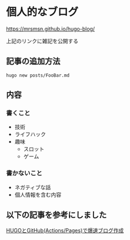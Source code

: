 # 個人的なブログ
https://mrsmsn.github.io/hugo-blog/

上記のリンクに雑記を公開する

## 記事の追加方法

```
hugo new posts/FooBar.md
```

## 内容
### 書くこと
- 技術
- ライフハック
- 趣味
  - スロット
  - ゲーム
### 書かないこと
- ネガティブな話
- 個人情報を含む内容

## 以下の記事を参考にしました
[HUGOとGitHub(Actions/Pages)で爆速ブログ作成](https://zenn.dev/kato_k/articles/66531db0c4024d)
